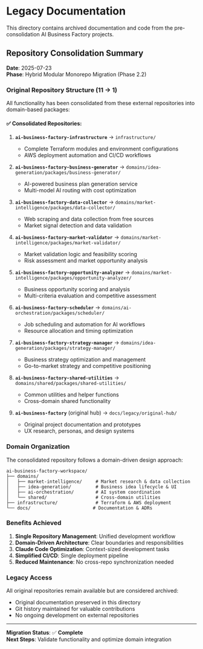 # Legacy Documentation

This directory contains archived documentation and code from the pre-consolidation AI Business Factory projects.

## Repository Consolidation Summary

**Date**: 2025-07-23  
**Phase**: Hybrid Modular Monorepo Migration (Phase 2.2)  

### Original Repository Structure (11 → 1)

All functionality has been consolidated from these external repositories into domain-based packages:

#### ✅ **Consolidated Repositories:**

1. **`ai-business-factory-infrastructure`** → `infrastructure/`
   - Complete Terraform modules and environment configurations
   - AWS deployment automation and CI/CD workflows

2. **`ai-business-factory-business-generator`** → `domains/idea-generation/packages/business-generator/`
   - AI-powered business plan generation service
   - Multi-model AI routing with cost optimization

3. **`ai-business-factory-data-collector`** → `domains/market-intelligence/packages/data-collector/`
   - Web scraping and data collection from free sources
   - Market signal detection and data validation

4. **`ai-business-factory-market-validator`** → `domains/market-intelligence/packages/market-validator/`
   - Market validation logic and feasibility scoring
   - Risk assessment and market opportunity analysis

5. **`ai-business-factory-opportunity-analyzer`** → `domains/market-intelligence/packages/opportunity-analyzer/`
   - Business opportunity scoring and analysis
   - Multi-criteria evaluation and competitive assessment

6. **`ai-business-factory-scheduler`** → `domains/ai-orchestration/packages/scheduler/`
   - Job scheduling and automation for AI workflows
   - Resource allocation and timing optimization

7. **`ai-business-factory-strategy-manager`** → `domains/idea-generation/packages/strategy-manager/`
   - Business strategy optimization and management
   - Go-to-market strategy and competitive positioning

8. **`ai-business-factory-shared-utilities`** → `domains/shared/packages/shared-utilities/`
   - Common utilities and helper functions
   - Cross-domain shared functionality

9. **`ai-business-factory`** (original hub) → `docs/legacy/original-hub/`
   - Original project documentation and prototypes
   - UX research, personas, and design systems

### Domain Organization

The consolidated repository follows a domain-driven design approach:

```
ai-business-factory-workspace/
├── domains/
│   ├── market-intelligence/     # Market research & data collection
│   ├── idea-generation/         # Business idea lifecycle & UI
│   ├── ai-orchestration/        # AI system coordination
│   └── shared/                  # Cross-domain utilities
├── infrastructure/              # Terraform & AWS deployment
└── docs/                       # Documentation & ADRs
```

### Benefits Achieved

1. **Single Repository Management**: Unified development workflow
2. **Domain-Driven Architecture**: Clear boundaries and responsibilities  
3. **Claude Code Optimization**: Context-sized development tasks
4. **Simplified CI/CD**: Single deployment pipeline
5. **Reduced Maintenance**: No cross-repo synchronization needed

### Legacy Access

All original repositories remain available but are considered archived:
- Original documentation preserved in this directory
- Git history maintained for valuable contributions
- No ongoing development on external repositories

---

**Migration Status**: ✅ **Complete**  
**Next Steps**: Validate functionality and optimize domain integration